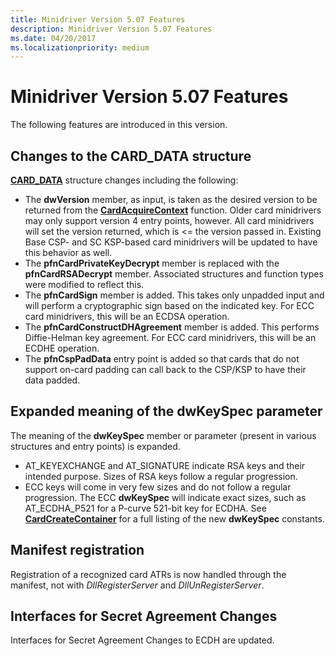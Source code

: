 ```yaml
---
title: Minidriver Version 5.07 Features
description: Minidriver Version 5.07 Features
ms.date: 04/20/2017
ms.localizationpriority: medium
---
```


# Minidriver Version 5.07 Features


The following features are introduced in this version.

## <span id="Changes_to_the_CARD_DATA_structure"></span><span id="changes_to_the_card_data_structure"></span><span id="CHANGES_TO_THE_CARD_DATA_STRUCTURE"></span>Changes to the CARD\_DATA structure


[**CARD\_DATA**](/previous-versions/dn468748(v=vs.85)) structure changes including the following:

-   The **dwVersion** member, as input, is taken as the desired version to be returned from the [**CardAcquireContext**](/previous-versions/dn468701(v=vs.85)) function. Older card minidrivers may only support version 4 entry points, however. All card minidrivers will set the version returned, which is &lt;= the version passed in. Existing Base CSP- and SC KSP-based card minidrivers will be updated to have this behavior as well.
-   The **pfnCardPrivateKeyDecrypt** member is replaced with the **pfnCardRSADecrypt** member. Associated structures and function types were modified to reflect this.
-   The **pfnCardSign** member is added. This takes only unpadded input and will perform a cryptographic sign based on the indicated key. For ECC card minidrivers, this will be an ECDSA operation.
-   The **pfnCardConstructDHAgreement** member is added. This performs Diffie-Helman key agreement. For ECC card minidrivers, this will be an ECDHE operation.
-   The **pfnCspPadData** entry point is added so that cards that do not support on-card padding can call back to the CSP/KSP to have their data padded.

## <span id="Expanded_meaning_of_the_dwKeySpec_parameter"></span><span id="expanded_meaning_of_the_dwkeyspec_parameter"></span><span id="EXPANDED_MEANING_OF_THE_DWKEYSPEC_PARAMETER"></span>Expanded meaning of the dwKeySpec parameter


The meaning of the **dwKeySpec** member or parameter (present in various structures and entry points) is expanded.

-   AT\_KEYEXCHANGE and AT\_SIGNATURE indicate RSA keys and their intended purpose. Sizes of RSA keys follow a regular progression.
-   ECC keys will come in very few sizes and do not follow a regular progression. The ECC **dwKeySpec** will indicate exact sizes, such as AT\_ECDHA\_P521 for a P-curve 521-bit key for ECDHA. See [**CardCreateContainer**](/previous-versions/dn468708(v=vs.85)) for a full listing of the new **dwKeySpec** constants.

## <span id="Manifest_registration"></span><span id="manifest_registration"></span><span id="MANIFEST_REGISTRATION"></span>Manifest registration


Registration of a recognized card ATRs is now handled through the manifest, not with *DllRegisterServer* and *DllUnRegisterServer*.

## <span id="Interfaces_for_Secret_Agreement_Changes"></span><span id="interfaces_for_secret_agreement_changes"></span><span id="INTERFACES_FOR_SECRET_AGREEMENT_CHANGES"></span>Interfaces for Secret Agreement Changes


Interfaces for Secret Agreement Changes to ECDH are updated.

 

